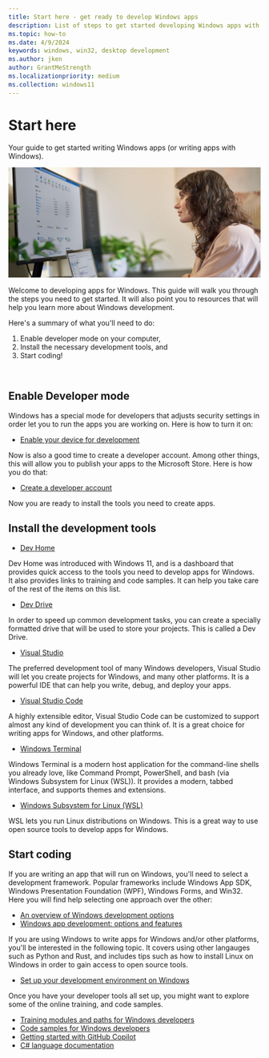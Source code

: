 ```yaml
---
title: Start here - get ready to develop Windows apps
description: List of steps to get started developing Windows apps with links to all the tools and frameworks you'll need.
ms.topic: how-to
ms.date: 4/9/2024
keywords: windows, win32, desktop development
ms.author: jken
author: GrantMeStrength
ms.localizationpriority: medium
ms.collection: windows11
---
```


# Start here

Your guide to get started writing Windows apps (or writing apps with Windows).

![Developer at desk](./images/developer-at-desk2.png)

Welcome to developing apps for Windows. This guide will walk you through the steps you need to get started. It will also point you to resources that will help you learn more about Windows development.

Here's a summary of what you'll need to do:

1. Enable developer mode on your computer,
2. Install the necessary development tools, and
3. Start coding!

 </br>

## Enable Developer mode

Windows has a special mode for developers that adjusts security settings in order let you to run the apps you are working on. Here is how to turn it on:

* [Enable your device for development](/windows/apps/get-started/enable-your-device-for-development)

Now is also a good time to create a developer account. Among other things, this will allow you to publish your apps to the Microsoft Store. Here is how you do that:

* [Create a developer account](/windows/apps/get-started/sign-up)

Now you are ready to install the tools you need to create apps.

## Install the development tools

* [Dev Home](/windows/dev-home/)

Dev Home was introduced with Windows 11, and is a dashboard that provides quick access to the tools you need to develop apps for Windows. It also provides links to training and code samples. It can help you take care of the rest of the items on this list.

* [Dev Drive](/windows/dev-drive/)

In order to speed up common development tasks, you can create a specially formatted drive that will be used to store your projects. This is called a Dev Drive. 

* [Visual Studio](https://visualstudio.microsoft.com/downloads/)

The preferred development tool of many Windows developers, Visual Studio will let you create projects for Windows, and many other platforms. It is a powerful IDE that can help you write, debug, and deploy your apps.

* [Visual Studio Code](https://code.visualstudio.com)

A highly extensible editor, Visual Studio Code can be customized to support almost any kind of development you can think of. It is a great choice for writing apps for Windows, and other platforms.

* [Windows Terminal](/windows/terminal/)

Windows Terminal is a modern host application for the command-line shells you already love, like Command Prompt, PowerShell, and bash (via Windows Subsystem for Linux (WSL)). It provides a modern, tabbed interface, and supports themes and extensions.

* [Windows Subsystem for Linux (WSL)](/windows/wsl/install)

WSL lets you run Linux distributions on Windows. This is a great way to use open source tools to develop apps for Windows.

## Start coding

If you are writing an app that will run on Windows, you'll need to select a development framework. Popular frameworks include Windows App SDK, Windows Presentation Foundation (WPF), Windows Forms, and Win32. Here you will find help selecting one approach over the other:

* [An overview of Windows development options](/windows/apps/get-started/)
* [Windows app development: options and features](dev-options.md)

If you are using Windows to write apps for Windows and/or other platforms, you'll be interested in the following topic. It covers using other langauges such as Python and Rust, and includes tips such as how to install Linux on Windows in order to gain access to open source tools.

* [Set up your development environment on Windows](/windows/dev-environment/)

Once you have your developer tools all set up, you might want to explore some of the online training, and code samples.

* [Training modules and paths for Windows developers](/training/browse/?products=windows)
* [Code samples for Windows developers](/windows/apps/get-started/samples)
* [Getting started with GitHub Copilot](https://docs.github.com/en/copilot/getting-started-with-github-copilot)
* [C# language documentation](/dotnet/csharp/)

